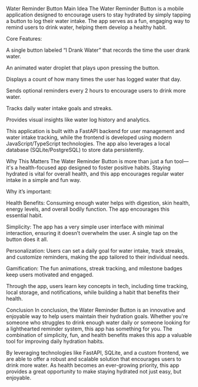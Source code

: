Water Reminder Button
Main Idea
The Water Reminder Button is a mobile application designed to encourage users to stay hydrated by simply tapping a button to log their water intake. The app serves as a fun, engaging way to remind users to drink water, helping them develop a healthy habit.

Core Features:

A single button labeled “I Drank Water” that records the time the user drank water.

An animated water droplet that plays upon pressing the button.

Displays a count of how many times the user has logged water that day.

Sends optional reminders every 2 hours to encourage users to drink more water.

Tracks daily water intake goals and streaks.

Provides visual insights like water log history and analytics.

This application is built with a FastAPI backend for user management and water intake tracking, while the frontend is developed using modern JavaScript/TypeScript technologies. The app also leverages a local database (SQLite/PostgreSQL) to store data persistently.

Why This Matters
The Water Reminder Button is more than just a fun tool—it's a health-focused app designed to foster positive habits. Staying hydrated is vital for overall health, and this app encourages regular water intake in a simple and fun way.

Why it’s important:

Health Benefits: Consuming enough water helps with digestion, skin health, energy levels, and overall bodily function. The app encourages this essential habit.

Simplicity: The app has a very simple user interface with minimal interaction, ensuring it doesn’t overwhelm the user. A single tap on the button does it all.

Personalization: Users can set a daily goal for water intake, track streaks, and customize reminders, making the app tailored to their individual needs.

Gamification: The fun animations, streak tracking, and milestone badges keep users motivated and engaged.

Through the app, users learn key concepts in tech, including time tracking, local storage, and notifications, while building a habit that benefits their health.

Conclusion
In conclusion, the Water Reminder Button is an innovative and enjoyable way to help users maintain their hydration goals. Whether you're someone who struggles to drink enough water daily or someone looking for a lighthearted reminder system, this app has something for you. The combination of simplicity, fun, and health benefits makes this app a valuable tool for improving daily hydration habits.

By leveraging technologies like FastAPI, SQLite, and a custom frontend, we are able to offer a robust and scalable solution that encourages users to drink more water. As health becomes an ever-growing priority, this app provides a great opportunity to make staying hydrated not just easy, but enjoyable.

